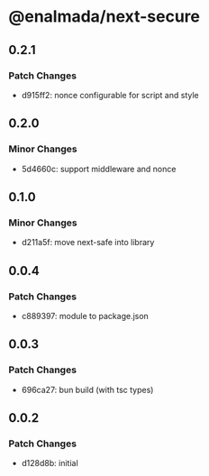 # @enalmada/next-secure

## 0.2.1

### Patch Changes

- d915ff2: nonce configurable for script and style

## 0.2.0

### Minor Changes

- 5d4660c: support middleware and nonce

## 0.1.0

### Minor Changes

- d211a5f: move next-safe into library

## 0.0.4

### Patch Changes

- c889397: module to package.json

## 0.0.3

### Patch Changes

- 696ca27: bun build (with tsc types)

## 0.0.2

### Patch Changes

- d128d8b: initial

